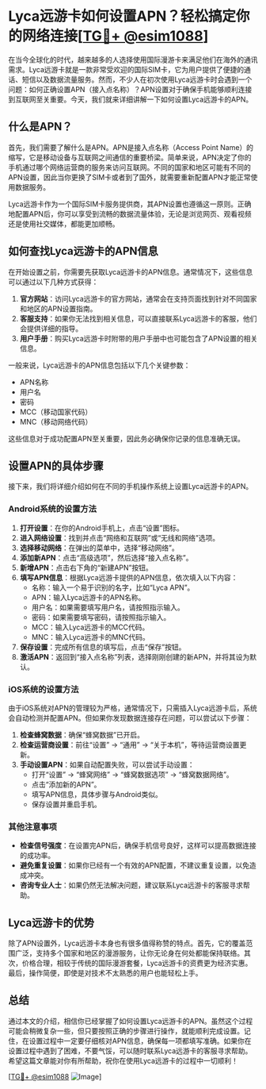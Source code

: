 # Lyca远游卡如何设置APN？轻松搞定你的网络连接[[TG💪+ @esim1088](https://t.me/s/esim1088)]

在当今全球化的时代，越来越多的人选择使用国际漫游卡来满足他们在海外的通讯需求。Lyca远游卡就是一款非常受欢迎的国际SIM卡，它为用户提供了便捷的通话、短信以及数据流量服务。然而，不少人在初次使用Lyca远游卡时会遇到一个问题：如何正确设置APN（接入点名称）？APN设置对于确保手机能够顺利连接到互联网至关重要。今天，我们就来详细讲解一下如何设置Lyca远游卡的APN。

## 什么是APN？

首先，我们需要了解什么是APN。APN是接入点名称（Access Point Name）的缩写，它是移动设备与互联网之间通信的重要桥梁。简单来说，APN决定了你的手机通过哪个网络运营商的服务来访问互联网。不同的国家和地区可能有不同的APN设置，因此当你更换了SIM卡或者到了国外，就需要重新配置APN才能正常使用数据服务。

Lyca远游卡作为一个国际SIM卡服务提供商，其APN设置也遵循这一原则。正确地配置APN后，你可以享受到流畅的数据流量体验，无论是浏览网页、观看视频还是使用社交媒体，都能更加顺畅。

## 如何查找Lyca远游卡的APN信息

在开始设置之前，你需要先获取Lyca远游卡的APN信息。通常情况下，这些信息可以通过以下几种方式获得：

1. **官方网站**：访问Lyca远游卡的官方网站，通常会在支持页面找到针对不同国家和地区的APN设置指南。
2. **客服支持**：如果你无法找到相关信息，可以直接联系Lyca远游卡的客服，他们会提供详细的指导。
3. **用户手册**：购买Lyca远游卡时附带的用户手册中也可能包含了APN设置的相关信息。

一般来说，Lyca远游卡的APN信息包括以下几个关键参数：
- APN名称
- 用户名
- 密码
- MCC（移动国家代码）
- MNC（移动网络代码）

这些信息对于成功配置APN至关重要，因此务必确保你记录的信息准确无误。

## 设置APN的具体步骤

接下来，我们将详细介绍如何在不同的手机操作系统上设置Lyca远游卡的APN。

### Android系统的设置方法

1. **打开设置**：在你的Android手机上，点击“设置”图标。
2. **进入网络设置**：找到并点击“网络和互联网”或“无线和网络”选项。
3. **选择移动网络**：在弹出的菜单中，选择“移动网络”。
4. **添加新APN**：点击“高级选项”，然后选择“接入点名称”。
5. **新增APN**：点击右下角的“新建APN”按钮。
6. **填写APN信息**：根据Lyca远游卡提供的APN信息，依次填入以下内容：
   - 名称：输入一个易于识别的名字，比如“Lyca APN”。
   - APN：输入Lyca远游卡的APN名称。
   - 用户名：如果需要填写用户名，请按照指示输入。
   - 密码：如果需要填写密码，请按照指示输入。
   - MCC：输入Lyca远游卡的MCC代码。
   - MNC：输入Lyca远游卡的MNC代码。
7. **保存设置**：完成所有信息的填写后，点击“保存”按钮。
8. **激活APN**：返回到“接入点名称”列表，选择刚刚创建的新APN，并将其设为默认。

### iOS系统的设置方法

由于iOS系统对APN的管理较为严格，通常情况下，只需插入Lyca远游卡后，系统会自动检测并配置APN。但如果你发现数据连接存在问题，可以尝试以下步骤：

1. **检查蜂窝数据**：确保“蜂窝数据”已开启。
2. **检查运营商设置**：前往“设置” -> “通用” -> “关于本机”，等待运营商设置更新。
3. **手动设置APN**：如果自动配置失败，可以尝试手动设置：
   - 打开“设置” -> “蜂窝网络” -> “蜂窝数据选项” -> “蜂窝数据网络”。
   - 点击“添加新的APN”。
   - 填写APN信息，具体步骤与Android类似。
   - 保存设置并重启手机。

### 其他注意事项

- **检查信号强度**：在设置完APN后，确保手机信号良好，这样可以提高数据连接的成功率。
- **避免重复设置**：如果你已经有一个有效的APN配置，不建议重复设置，以免造成冲突。
- **咨询专业人士**：如果仍然无法解决问题，建议联系Lyca远游卡的客服寻求帮助。

## Lyca远游卡的优势

除了APN设置外，Lyca远游卡本身也有很多值得称赞的特点。首先，它的覆盖范围广泛，支持多个国家和地区的漫游服务，让你无论身在何处都能保持联络。其次，价格合理，相较于传统的国际漫游套餐，Lyca远游卡的资费更为经济实惠。最后，操作简便，即使是对技术不太熟悉的用户也能轻松上手。

## 总结

通过本文的介绍，相信你已经掌握了如何设置Lyca远游卡的APN。虽然这个过程可能会稍微复杂一些，但只要按照正确的步骤进行操作，就能顺利完成设置。记住，在设置过程中一定要仔细核对APN信息，确保每一项都填写准确。如果你在设置过程中遇到了困难，不要气馁，可以随时联系Lyca远游卡的客服寻求帮助。希望这篇文章能对你有所帮助，祝你在使用Lyca远游卡的过程中一切顺利！

[[TG💪+ @esim1088](https://t.me/s/esim1088) ![Image](https://i.postimg.cc/4NQfJmqS/Snipaste-2025-05-13-00-14-12.png)]